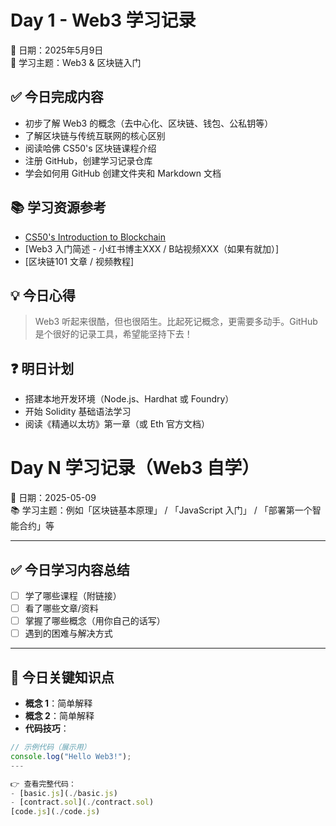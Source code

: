 # Day 1 - Web3 学习记录



📅 日期：2025年5月9日  
🎯 学习主题：Web3 & 区块链入门

## ✅ 今日完成内容

- 初步了解 Web3 的概念（去中心化、区块链、钱包、公私钥等）
- 了解区块链与传统互联网的核心区别
- 阅读哈佛 CS50's 区块链课程介绍
- 注册 GitHub，创建学习记录仓库
- 学会如何用 GitHub 创建文件夹和 Markdown 文档

## 📚 学习资源参考

- [CS50's Introduction to Blockchain](https://cs50.harvard.edu/blockchain/)
- [Web3 入门简述 - 小红书博主XXX / B站视频XXX（如果有就加）]
- [区块链101 文章 / 视频教程]

## 💡 今日心得

> Web3 听起来很酷，但也很陌生。比起死记概念，更需要多动手。GitHub 是个很好的记录工具，希望能坚持下去！

## ❓ 明日计划

- 搭建本地开发环境（Node.js、Hardhat 或 Foundry）
- 开始 Solidity 基础语法学习
- 阅读《精通以太坊》第一章（或 Eth 官方文档）


# Day N 学习记录（Web3 自学）

📅 日期：2025-05-09  
📚 学习主题：例如「区块链基本原理」 / 「JavaScript 入门」 / 「部署第一个智能合约」等

---

## ✅ 今日学习内容总结

- [ ] 学了哪些课程（附链接）
- [ ] 看了哪些文章/资料
- [ ] 掌握了哪些概念（用你自己的话写）
- [ ] 遇到的困难与解决方式

---

## 📌 今日关键知识点

- **概念 1**：简单解释
- **概念 2**：简单解释
- **代码技巧**：
  
```js
// 示例代码（展示用）
console.log("Hello Web3!");
---

👉 查看完整代码：
- [basic.js](./basic.js)
- [contract.sol](./contract.sol)
[code.js](./code.js) 


